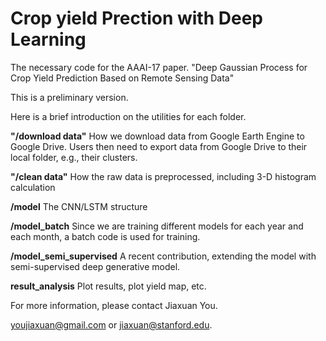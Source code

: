 # Crop yield Prection with Deep Learning
The necessary code for the AAAI-17 paper. "Deep Gaussian Process for Crop Yield Prediction Based on Remote Sensing Data"

This is a preliminary version.

Here is a brief introduction on the utilities for each folder.

**"/download data"** How we download data from Google Earth Engine to Google Drive. Users then need to export data from Google Drive to their local folder, e.g., their clusters.

**"/clean data"** How the raw data is preprocessed, including 3-D histogram calculation

**/model** The CNN/LSTM structure

**/model_batch** Since we are training different models for each year and each month, a batch code is used for training.

**/model_semi_supervised** A recent contribution, extending the model with semi-supervised deep generative model.

**result_analysis** Plot results, plot yield map, etc.

For more information, please contact Jiaxuan You.

youjiaxuan@gmail.com or jiaxuan@stanford.edu.